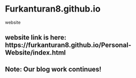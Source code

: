 # Furkanturan8.github.io
website
<h2>website link is here: https://furkanturan8.github.io/Personal-Website/index.html </h2>
<h2>Note: Our blog work continues!</h2>
